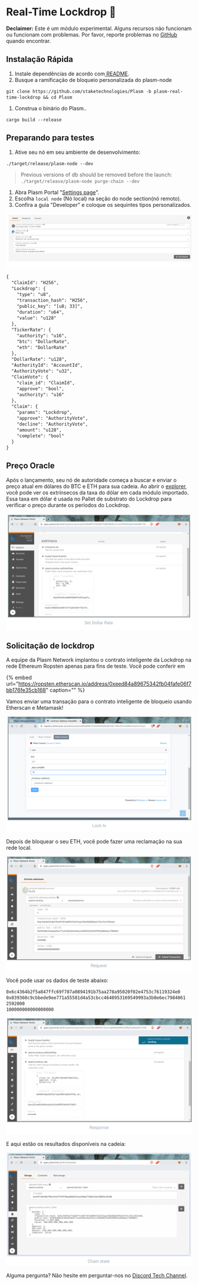 # Real-Time Lockdrop 🍬

**Declaimer:** Este é um módulo experimental. Alguns recursos não funcionam ou funcionam com problemas. Por favor, reporte problemas no [GitHub](https://github.com/staketechnologies/Plasm/issues/new/choose) quando encontrar.   


## **Instalação Rápida**

1. Instale dependências de acordo com[ README](https://github.com/staketechnologies/Plasm/tree/plasm-real-time-lockdrop#building-from-source).
2. Busque a ramificação de bloqueio personalizada do plasm-node

```text
git clone https://github.com/staketechnologies/Plasm -b plasm-real-time-lockdrop && cd Plasm
```

1. Construa o binário do Plasm..

```text
cargo build --release
```

## **Preparando para testes**

1. Ative seu nó em seu ambiente de desenvolvimento:

```text
./target/release/plasm-node --dev
```

> Previous versions of db should be removed before the launch: `./target/release/plasm-node purge-chain --dev`

1. Abra Plasm Portal "[Settings page](https://apps.plasmnet.io/#/settings)".
2. Escolha `local node` \(Nó local\) na seção do node section\(nó remoto\).
3. Confira a guia "Developer" e coloque os sequintes tipos personalizados.

![](../.gitbook/assets/sukurnshotto-2020-05-31-174451png.png)

```text
{
  "ClaimId": "H256",
  "Lockdrop": {
    "type": "u8",
    "transaction_hash": "H256",
    "public_key": "[u8; 33]",
    "duration": "u64",
    "value": "u128"
  },
  "TickerRate": {
    "authority": "u16",
    "btc": "DollarRate",
    "eth": "DollarRate"
  },
  "DollarRate": "u128",
  "AuthorityId": "AccountId",
  "AuthorityVote": "u32",
  "ClaimVote": {
    "claim_id": "ClaimId",
    "approve": "bool",
    "authority": "u16"
  },
  "Claim": {
    "params": "Lockdrop",
    "approve": "AuthorityVote",
    "decline": "AuthorityVote",
    "amount": "u128",
    "complete": "bool"
  }
}
```

## **Preço Oracle**

Após o lançamento, seu nó de autoridade começa a buscar e enviar o preço atual em dólares do BTC e ETH para sua cadeia. Ao abrir o [explorer](https://apps.plasmnet.io/#/explorer), você pode ver os extrínsecos da taxa do dólar em cada módulo importado. Essa taxa em dólar é usada no Pallet de substrato do Lockdrop para verificar o preço durante os períodos do Lockdrop.

![](../.gitbook/assets/sukurnshotto-2020-05-31-174351png%20%283%29.png)

## **Solicitação de lockdrop**

A equipe da Plasm Network implantou o contrato inteligente da Lockdrop na rede Ethereum Ropsten apenas para fins de teste. Você pode conferir em

{% embed url="https://ropsten.etherscan.io/address/0xeed84a89675342fb04fafe06f7bb176fe35cb168" caption="" %}

Vamos enviar uma transação para o contrato inteligente de bloqueio usando Etherscan e Metamask!

![](../.gitbook/assets/sukurnshotto-2020-05-31-174357png.png)

Depois de bloquear o seu ETH, você pode fazer uma reclamação na sua rede local.  


![](../.gitbook/assets/sukurnshotto-2020-05-31-174402png%20%281%29.png)

Você pode usar os dados de teste abaixo:

```text
0x6c4364b2f5a847ffc69f787a0894191b75aa278a95020f02e4753c76119324e0
0x039360c9cbbede9ee771a55581d4a53cbcc4640953169549993a3b0e6ec7984061
2592000
100000000000000000
```

![](../.gitbook/assets/sukurnshotto-2020-05-31-174408png%20%282%29.png)

E aqui estão os resultados disponíveis na cadeia:

![](../.gitbook/assets/sukurnshotto-2020-05-31-174413png.png)

Alguma pergunta? Não hesite em perguntar-nos no [Discord Tech Channel](https://discord.com/invite/Z3nC9U4).


